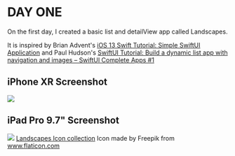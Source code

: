 # DAY ONE

On the first day, I created a basic list and detailView app called Landscapes. 

It is inspired by Brian Advent's [iOS 13 Swift Tutorial: Simple SwiftUI Application](https://www.youtube.com/watch?v=Pfw7zWxchQc&) and Paul Hudson's [SwiftUI Tutorial: Build a dynamic list app with navigation and images – SwiftUI Complete Apps #1
](https://www.youtube.com/watch?v=VGJBLlfSN-Y)

## iPhone XR Screenshot

![](https://github.com/snuff4/100-Days-of-SwiftUI/blob/master/DAY%20001/Landscapes-iPhoneXR.png)

## iPad Pro 9.7" Screenshot

![](https://github.com/snuff4/100-Days-of-SwiftUI/blob/master/DAY%20001/Landscapes-iPadPro.png)
[Landscapes Icon collection](https://www.flaticon.com/packs/landscapes-collection)
Icon made by Freepik from www.flaticon.com

